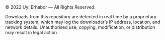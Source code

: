 © 2022 Uyi Erhabor — All Rights Reserved.

Downloads from this repository are detected in real time by a proprietary tracking system, which may log the downloader’s IP address, location, and network details.
Unauthorised use, copying, modification, or distribution may result in legal action
